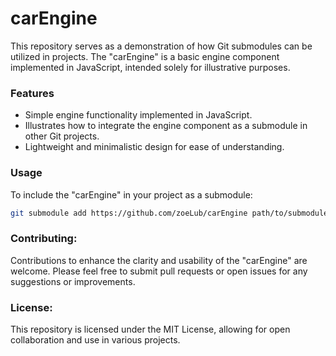 # carEngine
This repository serves as a demonstration of how Git submodules can be utilized in projects. The "carEngine" is a basic engine component implemented in JavaScript, intended solely for illustrative purposes.

### Features

- Simple engine functionality implemented in JavaScript.
- Illustrates how to integrate the engine component as a submodule in other Git projects.
- Lightweight and minimalistic design for ease of understanding.

### Usage

To include the "carEngine" in your project as a submodule:

```bash
git submodule add https://github.com/zoeLub/carEngine path/to/submodule
```

### Contributing:

Contributions to enhance the clarity and usability of the "carEngine" are welcome. Please feel free to submit pull requests or open issues for any suggestions or improvements.

### License:

This repository is licensed under the MIT License, allowing for open collaboration and use in various projects.
